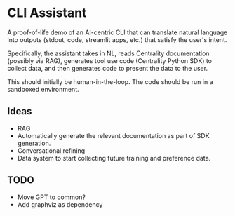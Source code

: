 # CLI Assistant

A proof-of-life demo of an AI-centric CLI that can translate natural language into outputs (stdout, code, streamlit 
apps, etc.) that satisfy the user's intent.

Specifically, the assistant takes in NL, reads Centrality documentation (possibly via RAG), generates tool use code
(Centrality Python SDK) to collect data, and then generates code to present the data to the user. 

This should initially be human-in-the-loop. The code should be run in a sandboxed environment.

## Ideas

- RAG
- Automatically generate the relevant documentation as part of SDK generation.
- Conversational refining
- Data system to start collecting future training and preference data.

## TODO

- Move GPT to common?
- Add graphviz as dependency




